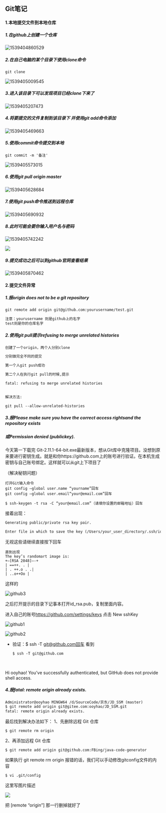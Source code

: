 ## Git笔记

#### 1.本地提交文件到本地仓库

##### 1.在github上创建一个仓库

![1539404860529](./img/1.png)



##### 2.在自己电脑的某个目录下使用clone命令

~~~xml
git clone 
~~~



![1539405009545](./img/2.png)

##### 3.进入该目录下可以发现项目已经clone下来了

![1539405207473](./img/3.png)

##### 4.将要提交的文件复制到该目录下 并使用git add命令添加

![1539405469663](./img/4.png)

##### 5.使用commit命令提交到本地

~~~xml
git commit -m '备注'
~~~

![1539405573015](./img/5.png)

##### 6.使用git pull origin master

![1539405628684](./img/6.png)

##### 7.使用git push命令推送到远程仓库

![1539405690932](./img/7.png)

##### 8.此时可能会要你输入用户名与密码

![1539405742242](./img/8.png)

![](./img/9.png)

##### 9.提交成功之后可以到github官网查看结果

![1539405870462](./img/10.png)

#### 2.提交文件异常

##### 1.报origin does not to be a git repository

~~~xml
git remote add origin git@github.com:yourusername/test.git

注意：yourusername 则是github上的名字
test则是你的仓库名字
~~~

##### 2.使用git pull提示refusing to merge unrelated histories

~~~xml
创建了一个origin，两个人分别clone

分别做完全不同的提交

第一个人git push成功

第二个人在执行git pull的时候,提示

fatal: refusing to merge unrelated histories

 
解决方法:

git pull --allow-unrelated-histories
~~~



##### 3.报Please make sure you have the correct access rightsand the repository exists 

##### 或Permission denied (publickey).

今天第一下载完 Git-2.11.1-64-bit.exe最新版本，想从Git库中克隆项目。没想到原来要进行密钥生成。就是和你https://github.com上的账号进行验证。在本机生成密钥与自己账号绑定。这样就可以从git上下项目了

（解决秘钥问题）



    打开Git输入命令
    git config –global user.name “yourname”回车
    git config –global user.email“your@email.com”回车
    
    $ ssh-keygen -t rsa -C “your@email.com”（请填你设置的邮箱地址）回车

接着出现：

~~~xml
Generating public/private rsa key pair.

Enter file in which to save the key (/Users/your_user_directory/.ssh/id_rsa):

~~~

无视这些请继续直接按下回车

    直到出现
    The key’s randomart image is:
    +—[RSA 2048]—-+
    | ==++. . |
    | . ++.o . .|
    | ..o++Oo | 

这样的

![github3](./img/github3.png)

之后打开提示的目录下记事本打开id_rsa.pub，复制里面内容。

进入自己的账号<https://github.com/settings/keys>      点击 New sshKey 

![github1](./img/github1.png)

![github2](./img/github2.png)

- 验证：$ ssh -T git@github.com回车 看到 

  ~~~xml
  $ ssh -T git@github.com
  ~~~

  ​

Hi ooyhao! You’ve successfully authenticated, but GitHub does not provide shell access. 

##### 4.报fatal: remote origin already exists.

~~~xml
Administrator@ooyhao MINGW64 /d/SourceCode/京东/JD_SSM (master)
$ git remote add origin git@gitee.com:ooyhao/JD_SSM.git
fatal: remote origin already exists.
~~~



最后找到解决办法如下：
1、先删除远程 Git 仓库

    $ git remote rm origin

2、再添加远程 Git 仓库

    $ git remote add origin git@github.com:FBing/java-code-generator

如果执行 git remote rm origin 报错的话，我们可以手动修改gitconfig文件的内容

    $ vi .git/config

这里写图片描述

![](./img/gitException2.jpg)

把 [remote “origin”] 那一行删掉就好了

